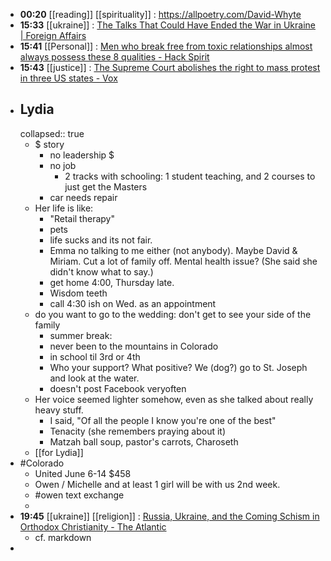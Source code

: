 - **00:20** [[reading]] [[spirituality]] :  https://allpoetry.com/David-Whyte
- **15:33** [[ukraine]] :  [The Talks That Could Have Ended the War in Ukraine | Foreign Affairs](https://www.foreignaffairs.com/ukraine/talks-could-have-ended-war-ukraine)
- **15:41** [[Personal]] :  [Men who break free from toxic relationships almost always possess these 8 qualities - Hack Spirit](https://hackspirit.com/men-who-break-free-from-toxic-relationships-almost-always-possess-these-qualities/)
- **15:43** [[justice]] :  [The Supreme Court abolishes the right to mass protest in three US states - Vox](https://www.vox.com/scotus/24080080/supreme-court-mckesson-doe-first-amendment-protest-black-lives-matter)
- ## Lydia
  collapsed:: true
	- $ story
		- no leadership $
		- no job
			- 2 tracks with schooling: 1 student teaching, and 2 courses to just get the Masters
		- car needs repair
	- Her life is like:
		- "Retail therapy"
		- pets
		- life sucks and its not fair.
		- Emma no talking to me either (not anybody). Maybe David & Miriam. Cut a lot of family off. Mental health issue? (She said she didn't know what to say.)
		- get home 4:00, Thursday late.
		- Wisdom teeth
		- call 4:30 ish on Wed. as an appointment
	- do you want to go to the wedding: don't get to see your side of the family
		- summer break:
		- never been to the mountains in Colorado
		- in school til 3rd or 4th
		- Who your support? What positive? We (dog?) go to St. Joseph and look at the water.
		- doesn't post Facebook veryoften
	- Her voice seemed lighter somehow, even as she talked about really heavy stuff.
		- I said, "Of all the people I know you're one of the best"
		- Tenacity (she remembers praying about it)
		- Matzah ball soup, pastor's carrots, Charoseth
	- [[for Lydia]]
- #Colorado
	- United June 6-14 $458
	- Owen / Michelle and at least 1 girl will be with us 2nd week.
	- #owen text exchange
	-
- **19:45** [[ukraine]] [[religion]] :  [Russia, Ukraine, and the Coming Schism in Orthodox Christianity - The Atlantic](https://www.theatlantic.com/magazine/archive/2024/05/russia-ukraine-orthodox-christian-church-bartholomew-kirill/677837/)
	- cf. markdown
-